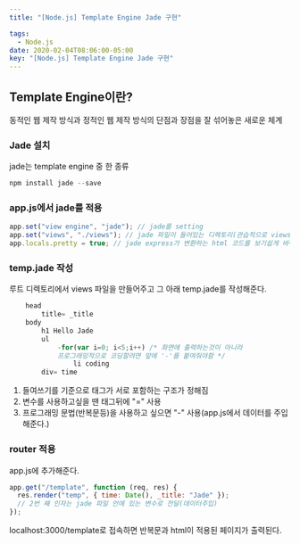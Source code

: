 ```yaml
---
title: "[Node.js] Template Engine Jade 구현"

tags:
  - Node.js
date: 2020-02-04T08:06:00-05:00
key: "[Node.js] Template Engine Jade 구현"
---
```


## Template Engine이란?

동적인 웹 제작 방식과 정적인 웹 제작 방식의 단점과 장점을 잘 섞어놓은 새로운 체계

<!--more-->

### Jade 설치

jade는 template engine 중 한 종류<br>

```javascript
npm install jade --save
```

### app.js에서 jade를 적용

```javascript
app.set("view engine", "jade"); // jade를 setting
app.set("views", "./views"); // jade 파일이 들어있는 디렉토리(관습적으로 views)
app.locals.pretty = true; // jade express가 변환하는 html 코드를 보기쉽게 바꿔준다.
```

### temp.jade 작성

루트 디렉토리에서 views 파일을 만들어주고 그 아래 temp.jade를 작성해준다.

```javascript
    head
        title= _title
    body
        h1 Hello Jade
        ul
            -for(var i=0; i<5;i++) /* 화면에 출력하는것이 아니라
            프로그래밍적으로 코딩할려면 앞에 '-'를 붙여줘야함 */
                li coding
        div= time
```

1. 들여쓰기를 기준으로 태그가 서로 포함하는 구조가 정해짐
2. 변수를 사용하고싶을 땐 태그뒤에 "=" 사용
3. 프로그래밍 문법(반복문등)을 사용하고 싶으면 "-" 사용(app.js에서 데이터를 주입해준다.)

### router 적용

app.js에 추가해준다.

```javascript
app.get("/template", function (req, res) {
  res.render("temp", { time: Date(), _title: "Jade" });
  // 2번 째 인자는 jade 파일 안에 있는 변수로 전달(데이터주입)
});
```

localhost:3000/template로 접속하면 반복문과 html이 적용된 페이지가 출력된다.
